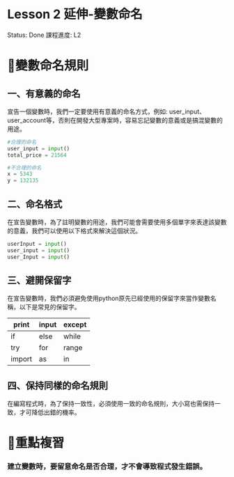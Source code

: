 # Lesson 2 延伸-變數命名

Status: Done
課程進度: L2

# 📘變數命名規則

## 一、有意義的命名

宣告一個變數時，我們一定要使用有意義的命名方式，例如: user_input、user_account等，否則在開發大型專案時，容易忘記變數的意義或是搞混變數的用途。

```python
#合理的命名
user_input = input()
total_price = 21564

#不合理的命名
x = 5343
y = 132135
```

## 二、命名格式

在宣告變數時，為了註明變數的用途，我們可能會需要使用多個單字來表達該變數的意義，我們可以使用以下格式來解決這個狀況。

```python
userInput = input()
user_input = input()
user_Input = input()
```

## 三、避開保留字

在宣告變數時，我們必須避免使用python原先已經使用的保留字來當作變數名稱，以下是常見的保留字。

| print | input | except |
| --- | --- | --- |
| if | else | while |
| try | for | range |
| import | as | in |

## 四、保持同樣的命名規則

在編寫程式時，為了保持一致性，必須使用一致的命名規則，大小寫也需保持一致，才可降低出錯的機率。

# 💯重點複習

### 建立變數時，要留意命名是否合理，才不會導致程式發生錯誤。